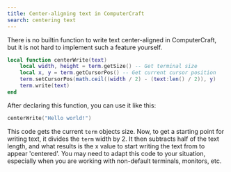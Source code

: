 ```yaml
---
title: Center-aligning text in ComputerCraft
search: centering text
---
```

There is no builtin function to write text center-aligned in ComputerCraft, but it is not hard to implement such a feature yourself.
```lua
local function centerWrite(text)
    local width, height = term.getSize() -- Get terminal size
    local x, y = term.getCursorPos() -- Get current cursor position
    term.setCursorPos(math.ceil((width / 2) - (text:len() / 2)), y)
    term.write(text)
end
```
After declaring this function, you can use it like this:
```lua
centerWrite("Hello world!")
```
This code gets the current `term` objects size. Now, to get a starting point for writing text, it divides the `term` width by 2. It then subtracts half of the text length, and what results is the x value to start writing the text from to appear 'centered'.
You may need to adapt this code to your situation, especially when you are working with non-default terminals, monitors, etc.
